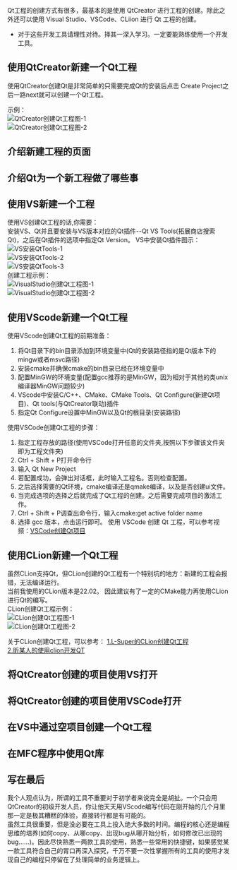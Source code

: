 Qt工程的创建方式有很多，最基本的是使用 QtCreator 进行工程的创建。除此之外还可以使用 Visual Studio、VSCode、CLiion 进行 Qt 工程的创建。
- 对于这些开发工具请理性对待。择其一深入学习。一定要能熟练使用一个开发工具。

## 使用QtCreator新建一个Qt工程
使用QtCreator创建Qt是非常简单的只需要完成Qt的安装后点击 Create Project之后一路next就可以创建一个Qt工程。  

示例：        
![QtCreator创建Qt工程图-1](./assets/FirstProj/037creatorproj1.png)          
![QtCreator创建Qt工程图-2](./assets/FirstProj/038creatorproj2.png)      

## 介绍新建工程的页面

## 介绍Qt为一个新工程做了哪些事

## 使用VS新建一个工程
使用VS创建Qt工程的话,你需要：         
安装VS、Qt并且要安装与VS版本对应的Qt插件--Qt VS Tools(拓展商店搜索Qt)，之后在Qt插件的选项中指定Qt Version。 
VS中安装Qt插件图示：
![VS安装QtTools-1](./assets/FirstProj/039qtvsext1.png)         
![VS安装QtTools-2](./assets/FirstProj/040qtvsext2.png)         
![VS安装QtTools-3](./assets/FirstProj/041qtvsext3.png)         
创建工程示例：  
![VisualStudio创建Qt工程图-1](./assets/FirstProj/042vsproj1.png)    
![VisualStudio创建Qt工程图-2](./assets/FirstProj/043vsproj2.png)                 

## 使用VScode新建一个Qt工程
使用VScode创建Qt工程的前期准备：    
1. 将Qt目录下的bin目录添加到环境变量中(Qt的安装路径指的是Qt版本下的mingw或者msvc路径)    
2. 安装cmake并确保cmake的bin目录已经在环境变量中
3. 配置MinGW的环境变量(配置gcc推荐的是MinGW，因为相对于其他的类unix编译器MinGW问题较少)           
4. VScode中安装C/C++、CMake、CMake Tools、Qt Configure(新建Qt项目)、Qt tools(与QtCreator联动)插件    
5. 指定Qt Configure设置中MinGW以及Qt的根目录(安装路径)    

使用VSCode创建Qt工程的步骤：       
1. 指定工程存放的路径(使用VSCode打开任意的文件夹,按照以下步骤该文件夹即为工程文件夹)           
2. Ctrl + Shift + P打开命令行      
3. 输入 Qt New Project
4. 若配置成功，会弹出对话框，此时输入工程名。否则检查配置。
5. 之后选择需要的Qt环境，cmake编译还是qmake编译，以及是否创建ui文件。
6. 当完成选项的选择之后就完成了Qt工程的创建。之后需要完成项目的激活工作。
7. Ctrl + Shift + P调查出命令行，输入cmake:get active folder name
8. 选择 gcc 版本，点击运行即可。
使用 VSCode 创建 Qt 工程，可以参考视频：[VSCode创建Qt项目](https://www.bilibili.com/video/BV1TZ4y1t7eq/)


## 使用CLion新建一个Qt工程
虽然CLion支持Qt，但CLion创建的Qt工程有一个特别坑的地方：新建的工程会报错，无法编译运行。     
当前我使用的CLion版本是22.02。 因此建议有了一定的CMake能力再使用CLion进行Qt的编写。     
CLion创建Qt工程示例：       
![CLion创建Qt工程图-1](./assets/FirstProj/044clionproj1.png)         
![CLion创建Qt工程图-2](./assets/FirstProj/045clionproj2.png)            

关于CLion创建Qt工程，可以参考：
[1.L-Super的CLion创建Qt工程](https://blog.csdn.net/no_say_you_know/article/details/122222426)     
[2.昕某人的使用clion开发QT](https://zhuanlan.zhihu.com/p/461896034)     

## 将QtCreator创建的项目使用VS打开


## 将QtCreator创建的项目使用VSCode打开


## 在VS中通过空项目创建一个Qt工程


## 在MFC程序中使用Qt库



## 写在最后
我个人观点认为，所谓的工具不重要对于初学者来说完全是胡扯。一个只会用QtCreator的初级开发人员，你让他天天用VScode编写代码在刚开始的几个月里那一定是极其糟糕的体验，直接转行都是有可能的。       
虽然工具很重要，但是没必要在工具上投入绝大多数的时间。编程的核心还是编程思维的培养(如何copy、从哪copy、出现bug从哪开始分析，如何修改已出现的bug......)。因此尽快熟悉一两款工具的使用，熟悉一些常用的快捷键，如果感觉某一款工具符合自己的胃口再深入探究，千万不要一次性掌握所有的工具的使用才发现自己的编程只停留在了处理简单的业务逻辑上。          